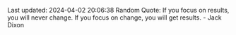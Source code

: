 Last updated: 2024-04-02 20:06:38
Random Quote: If you focus on results, you will never change. If you focus on change, you will get results. - Jack Dixon